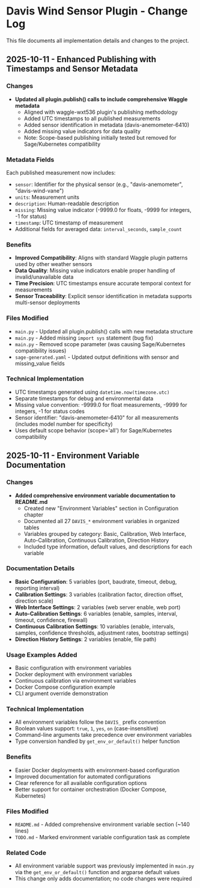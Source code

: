 # Davis Wind Sensor Plugin - Change Log

This file documents all implementation details and changes to the project.

## 2025-10-11 - Enhanced Publishing with Timestamps and Sensor Metadata

### Changes
- **Updated all plugin.publish() calls to include comprehensive Waggle metadata**
  - Aligned with waggle-wxt536 plugin's publishing methodology
  - Added UTC timestamps to all published measurements
  - Added sensor identification in metadata (davis-anemometer-6410)
  - Added missing value indicators for data quality
  - Note: Scope-based publishing initially tested but removed for Sage/Kubernetes compatibility

### Metadata Fields
Each published measurement now includes:
- `sensor`: Identifier for the physical sensor (e.g., "davis-anemometer", "davis-wind-vane")
- `units`: Measurement units
- `description`: Human-readable description
- `missing`: Missing value indicator (-9999.0 for floats, -9999 for integers, -1 for status)
- `timestamp`: UTC timestamp of measurement
- Additional fields for averaged data: `interval_seconds`, `sample_count`

### Benefits
- **Improved Compatibility**: Aligns with standard Waggle plugin patterns used by other weather sensors
- **Data Quality**: Missing value indicators enable proper handling of invalid/unavailable data
- **Time Precision**: UTC timestamps ensure accurate temporal context for measurements
- **Sensor Traceability**: Explicit sensor identification in metadata supports multi-sensor deployments

### Files Modified
- `main.py` - Updated all plugin.publish() calls with new metadata structure
- `main.py` - Added missing `import sys` statement (bug fix)
- `main.py` - Removed scope parameter (was causing Sage/Kubernetes compatibility issues)
- `sage-generated.yaml` - Updated output definitions with sensor and missing_value fields

### Technical Implementation
- UTC timestamps generated using `datetime.now(timezone.utc)`
- Separate timestamps for debug and environmental data
- Missing value convention: -9999.0 for float measurements, -9999 for integers, -1 for status codes
- Sensor identifier: "davis-anemometer-6410" for all measurements (includes model number for specificity)
- Uses default scope behavior (scope='all') for Sage/Kubernetes compatibility

## 2025-10-11 - Environment Variable Documentation

### Changes
- **Added comprehensive environment variable documentation to README.md**
  - Created new "Environment Variables" section in Configuration chapter
  - Documented all 27 `DAVIS_*` environment variables in organized tables
  - Variables grouped by category: Basic, Calibration, Web Interface, Auto-Calibration, Continuous Calibration, Direction History
  - Included type information, default values, and descriptions for each variable
  
### Documentation Details
- **Basic Configuration**: 5 variables (port, baudrate, timeout, debug, reporting interval)
- **Calibration Settings**: 3 variables (calibration factor, direction offset, direction scale)
- **Web Interface Settings**: 2 variables (web server enable, web port)
- **Auto-Calibration Settings**: 6 variables (enable, samples, interval, timeout, confidence, firewall)
- **Continuous Calibration Settings**: 10 variables (enable, intervals, samples, confidence thresholds, adjustment rates, bootstrap settings)
- **Direction History Settings**: 2 variables (enable, file path)

### Usage Examples Added
- Basic configuration with environment variables
- Docker deployment with environment variables
- Continuous calibration via environment variables
- Docker Compose configuration example
- CLI argument override demonstration

### Technical Implementation
- All environment variables follow the `DAVIS_` prefix convention
- Boolean values support: `true`, `1`, `yes`, `on` (case-insensitive)
- Command-line arguments take precedence over environment variables
- Type conversion handled by `get_env_or_default()` helper function

### Benefits
- Easier Docker deployments with environment-based configuration
- Improved documentation for automated configurations
- Clear reference for all available configuration options
- Better support for container orchestration (Docker Compose, Kubernetes)

### Files Modified
- `README.md` - Added comprehensive environment variable section (~140 lines)
- `TODO.md` - Marked environment variable configuration task as complete

### Related Code
- All environment variable support was previously implemented in `main.py` via the `get_env_or_default()` function and argparse default values
- This change only adds documentation; no code changes were required

